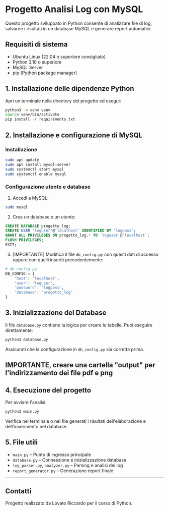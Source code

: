 # Progetto Analisi Log con MySQL

Questo progetto sviluppato in Python consente di analizzare file di log, salvarne i risultati in un database MySQL e generare report automatici.

## Requisiti di sistema

- Ubuntu Linux (22.04 o superiore consigliato)
- Python 3.10 o superiore
- MySQL Server
- pip (Python package manager)

## 1. Installazione delle dipendenze Python

Apri un terminale nella directory del progetto ed esegui:

```bash
python3 -m venv venv
source venv/bin/activate
pip install -r requirements.txt
```

## 2. Installazione e configurazione di MySQL

### Installazione

```bash
sudo apt update
sudo apt install mysql-server
sudo systemctl start mysql
sudo systemctl enable mysql
```

### Configurazione utente e database

1. Accedi a MySQL:

```bash
sudo mysql
```

2. Crea un database e un utente:

```sql
CREATE DATABASE progetto_log;
CREATE USER 'loguser'@'localhost' IDENTIFIED BY 'logpass';
GRANT ALL PRIVILEGES ON progetto_log.* TO 'loguser'@'localhost';
FLUSH PRIVILEGES;
EXIT;
```

3. [IMPORTANTE] Modifica il file `db_config.py` con questi dati di accesso oppure con quelli inseriti precedentemente:

```python
# db_config.py
DB_CONFIG = {
    'host': 'localhost',
    'user': 'loguser',
    'password': 'logpass',
    'database': 'progetto_log'
}
```

## 3. Inizializzazione del Database

Il file `database.py`  contiene la logica per creare le tabelle. Puoi eseguire direttamente:

```bash
python3 database.py
```

Assicurati che la configurazione in `db_config.py` sia corretta prima.

## IMPORTANTE, creare una cartella "output" per l'indirizzamento dei file pdf e png

## 4. Esecuzione del progetto

Per avviare l'analisi:

```bash
python3 main.py
```

Verifica nel terminale o nei file generati i risultati dell'elaborazione e dell'inserimento nel database.

## 5. File utili

- `main.py` – Punto di ingresso principale
- `database.py` – Connessione e inizializzazione database
- `log_parser.py`, `analyzer.py` – Parsing e analisi dei log
- `report_generator.py` – Generazione report finale

---

## Contatti

Progetto realizzato da Lovato Riccardo per il corso di Python.
